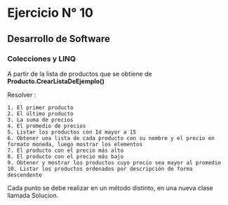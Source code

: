 # Ejercicio N° 10
## Desarrollo de Software
### Colecciones y LINQ

A partir de la lista de productos que se obtiene de __Producto.CrearListaDeEjemplo()__

Resolver :

	1. El primer producto 
	2. El último producto
	3. La suma de precios
	4. El promedio de precios
	5. Listar los productos con Id mayor a 15
	6. Obtener una lista de cada producto con su nombre y el precio en formato moneda, luego mostrar los elementos
	7. El producto con el precio más alto
	8. El producto con el precio más bajo
	9. Obtener y mostrar los productos cuyo precio sea mayor al promedio
	10. Listar los productos ordenados por descripción de forma descendente

Cada punto se debe realizar en un método distinto, en una nueva clase llamada Solucion.
